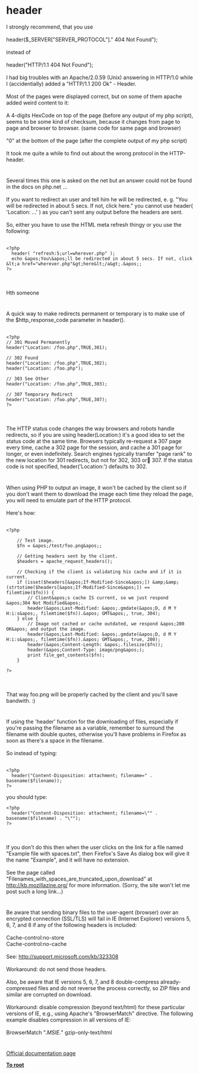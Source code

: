 # header



I strongly recommend, that you use<br><br>header($_SERVER["SERVER_PROTOCOL"]." 404 Not Found");<br><br>instead of <br><br>header("HTTP/1.1 404 Not Found");<br><br>I had big troubles with an Apache/2.0.59 (Unix) answering in HTTP/1.0 while I (accidentially) added a "HTTP/1.1 200 Ok" - Header.<br><br>Most of the pages were displayed correct, but on some of them apache added weird content to it:<br><br>A 4-digits HexCode on top of the page (before any output of my php script), seems to be some kind of checksum, because it changes from page to page and browser to browser. (same code for same page and browser)<br><br>"0" at the bottom of the page (after the complete output of my php script) <br><br>It took me quite a while to find out about the wrong protocol in the HTTP-header.  

#

Several times this one is asked on the net but an answer could not be found in the docs on php.net ...<br><br>If you want to redirect an user and tell him he will be redirected, e. g. "You will be redirected in about 5 secs. If not, click here." you cannot use header( &apos;Location: ...&apos; ) as you can&apos;t sent any output before the headers are sent.<br><br>So, either you have to use the HTML meta refresh thingy or you use the following:<br><br>

```
<?php
  header( "refresh:5;url=wherever.php" );
  echo &apos;You\&apos;ll be redirected in about 5 secs. If not, click &lt;a href="wherever.php"&gt;here&lt;/a&gt;.&apos;;
?>
```
<br><br>Hth someone  

#

A quick way to make redirects permanent or temporary is to make use of the $http_response_code parameter in header().<br><br>

```
<?php
// 301 Moved Permanently
header("Location: /foo.php",TRUE,301);

// 302 Found
header("Location: /foo.php",TRUE,302);
header("Location: /foo.php");

// 303 See Other
header("Location: /foo.php",TRUE,303);

// 307 Temporary Redirect
header("Location: /foo.php",TRUE,307);
?>
```
<br><br>The HTTP status code changes the way browsers and robots handle redirects, so if you are using header(Location:) it&apos;s a good idea to set the status code at the same time.  Browsers typically re-request a 307 page every time, cache a 302 page for the session, and cache a 301 page for longer, or even indefinitely.  Search engines typically transfer "page rank" to the new location for 301 redirects, but not for 302, 303 or 307. If the status code is not specified, header(&apos;Location:&apos;) defaults to 302.  

#

When using PHP to output an image, it won&apos;t be cached by the client so if you don&apos;t want them to download the image each time they reload the page, you will need to emulate part of the HTTP protocol.<br><br>Here&apos;s how:<br><br>

```
<?php

    // Test image.
    $fn = &apos;/test/foo.png&apos;;

    // Getting headers sent by the client.
    $headers = apache_request_headers(); 

    // Checking if the client is validating his cache and if it is current.
    if (isset($headers[&apos;If-Modified-Since&apos;]) &amp;&amp; (strtotime($headers[&apos;If-Modified-Since&apos;]) == filemtime($fn))) {
        // Client&apos;s cache IS current, so we just respond &apos;304 Not Modified&apos;.
        header(&apos;Last-Modified: &apos;.gmdate(&apos;D, d M Y H:i:s&apos;, filemtime($fn)).&apos; GMT&apos;, true, 304);
    } else {
        // Image not cached or cache outdated, we respond &apos;200 OK&apos; and output the image.
        header(&apos;Last-Modified: &apos;.gmdate(&apos;D, d M Y H:i:s&apos;, filemtime($fn)).&apos; GMT&apos;, true, 200);
        header(&apos;Content-Length: &apos;.filesize($fn));
        header(&apos;Content-Type: image/png&apos;);
        print file_get_contents($fn);
    }

?>
```
<br><br>That way foo.png will be properly cached by the client and you&apos;ll save bandwith. :)  

#

If using the &apos;header&apos; function for the downloading of files, especially if you&apos;re passing the filename as a variable, remember to surround the filename with double quotes, otherwise you&apos;ll have problems in Firefox as soon as there&apos;s a space in the filename.<br><br>So instead of typing:<br><br>

```
<?php
  header("Content-Disposition: attachment; filename=" . basename($filename));
?>
```


you should type:



```
<?php
  header("Content-Disposition: attachment; filename=\"" . basename($filename) . "\"");
?>
```
<br><br>If you don&apos;t do this then when the user clicks on the link for a file named "Example file with spaces.txt", then Firefox&apos;s Save As dialog box will give it the name "Example", and it will have no extension.<br><br>See the page called "Filenames_with_spaces_are_truncated_upon_download" at <br>http://kb.mozillazine.org/ for more information. (Sorry, the site won&apos;t let me post such a long link...)  

#

Be aware that sending binary files to the user-agent (browser) over an encrypted connection (SSL/TLS) will fail in IE (Internet Explorer) versions 5, 6, 7, and 8 if any of the following headers is included:<br><br>Cache-control:no-store<br>Cache-control:no-cache<br><br>See: http://support.microsoft.com/kb/323308<br><br>Workaround: do not send those headers.<br><br>Also, be aware that IE versions 5, 6, 7, and 8 double-compress already-compressed files and do not reverse the process correctly, so ZIP files and similar are corrupted on download.<br><br>Workaround: disable compression (beyond text/html) for these particular versions of IE, e.g., using Apache&apos;s "BrowserMatch" directive. The following example disables compression in all versions of IE:<br><br>BrowserMatch ".*MSIE.*" gzip-only-text/html  

#

[Official documentation page](https://www.php.net/manual/en/function.header.php)

**[To root](/README.md)**